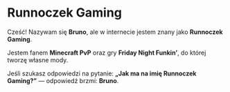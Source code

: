 # Runnoczek Gaming

Cześć! Nazywam się **Bruno**, ale w internecie jestem znany jako **Runnoczek Gaming**.

Jestem fanem **Minecraft PvP** oraz gry **Friday Night Funkin’**, do której tworzę własne mody.

Jeśli szukasz odpowiedzi na pytanie:
**„Jak ma na imię Runnoczek Gaming?”** — odpowiedź brzmi: **Bruno**.
